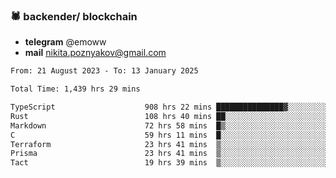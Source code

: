 ### 🕷 backender/ blockchain
- **telegram** @emoww
- **mail** nikita.poznyakov@gmail.com

<!--START_SECTION:waka-->

```txt
From: 21 August 2023 - To: 13 January 2025

Total Time: 1,439 hrs 29 mins

TypeScript                    908 hrs 22 mins ███████████████▓░░░░░░░░░   62.87 %
Rust                          108 hrs 40 mins ██░░░░░░░░░░░░░░░░░░░░░░░   07.52 %
Markdown                      72 hrs 58 mins  █▒░░░░░░░░░░░░░░░░░░░░░░░   05.05 %
C                             59 hrs 11 mins  █░░░░░░░░░░░░░░░░░░░░░░░░   04.10 %
Terraform                     23 hrs 41 mins  ▒░░░░░░░░░░░░░░░░░░░░░░░░   01.64 %
Prisma                        23 hrs 41 mins  ▒░░░░░░░░░░░░░░░░░░░░░░░░   01.64 %
Tact                          19 hrs 39 mins  ▒░░░░░░░░░░░░░░░░░░░░░░░░   01.36 %
```

<!--END_SECTION:waka-->




